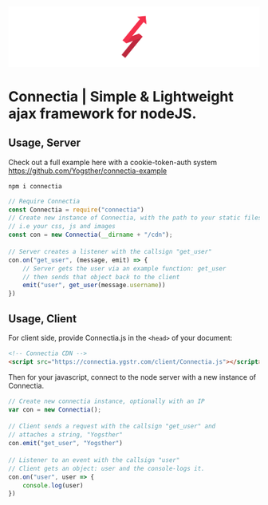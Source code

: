 ![img](img/banner.png)

# Connectia | Simple & Lightweight ajax framework for nodeJS.

## Usage, Server

Check out a full example here with a cookie-token-auth system https://github.com/Yogsther/connectia-example

    npm i connectia

```js
// Require Connectia
const Connectia = require("connectia")
// Create new instance of Connectia, with the path to your static files
// i.e your css, js and images
const con = new Connectia(__dirname + "/cdn");

// Server creates a listener with the callsign "get_user"
con.on("get_user", (message, emit) => {
    // Server gets the user via an example function: get_user
    // then sends that object back to the client
    emit("user", get_user(message.username))
})
```

## Usage, Client

For client side, provide Connectia.js in the ```<head>``` of your document:
```html
<!-- Connectia CDN -->
<script src="https://connectia.ygstr.com/client/Connectia.js"></script>
```

Then for your javascript, connect to the node server with a new instance of Connectia.
```js
// Create new connectia instance, optionally with an IP
var con = new Connectia();

// Client sends a request with the callsign "get_user" and
// attaches a string, "Yogsther"
con.emit("get_user", "Yogsther")

// Listener to an event with the callsign "user"
// Client gets an object: user and the console-logs it.
con.on("user", user => {
    console.log(user)
})
```
